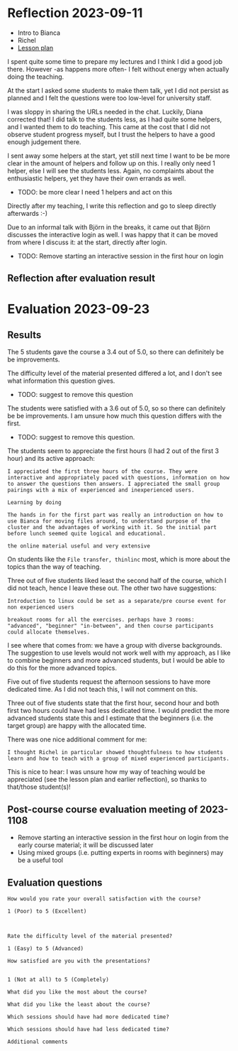 # Reflection 2023-09-11

 * Intro to Bianca
 * Richel
 * [Lesson plan](../lesson_plans/20230911.md)

I spent quite some time to prepare my lectures and I think I did a good job
there. However -as happens more often- I felt without energy when
actually doing the teaching.

At the start I asked some students to make them talk,
yet I did not persist as planned and I felt the questions
were too low-level for university staff.

I was sloppy in sharing the URLs needed in the chat. 
Luckily, Diana corrected that! 
I did talk to the students less, as I had quite some helpers, 
and I wanted them to do teaching. This came at the cost
that I did not observe student progress myself,
but I trust the helpers to have a good enough judgement there.

I sent away some helpers at the start,
yet still next time I want to be be more clear in the amount of helpers 
and follow up on this. I really only need 1 helper,
else I will see the students less. Again, no complaints about 
the enthusiastic helpers, yet they have their own errands as well.

 * TODO: be more clear I need 1 helpers and act on this

Directly after my teaching, I write this reflection 
and go to sleep directly afterwards :-)

Due to an informal talk with Björn in the breaks, 
it came out that Björn discusses the interactive login
as well. I was happy that it can be moved from where
I discuss it: at the start, directly after login.

 * TODO: Remove starting an interactive session in the first hour on login

## Reflection after evaluation result


# Evaluation 2023-09-23

## Results

The 5 students gave the course a 3.4 out of 5.0, 
so there can definitely be be improvements.

The difficulty level of the material presented differed a lot,
and I don't see what information this question gives.

 * TODO: suggest to remove this question

The students were satisfied with a 3.6 out of 5.0, so
so there can definitely be be improvements.
I am unsure how much this question differs with the first.

 * TODO: suggest to remove this question.

The students seem to appreciate the first hours (I had 2 out of the first 3 hour)
and its active approach:

```
I appreciated the first three hours of the course. They were interactive and appropriately paced with questions, information on how to answer the questions then answers. I appreciated the small group pairings with a mix of experienced and inexperienced users. 

Learning by doing

The hands in for the first part was really an introduction on how to use Bianca for moving files around, to understand purpose of the cluster and the advantages of working with it. So the initial part before lunch seemed quite logical and educational.

the online material useful and very extensive
```

On students like the `File transfer, thinlinc` most, which is more about
the topics than the way of teaching.



Three out of five students liked least the second half of the course,
which I did not teach, hence I leave these out.
The other two have suggestions:

```
Introduction to linux could be set as a separate/pre course event for non experienced users 

breakout rooms for all the exercises. perhaps have 3 rooms: "advanced", "beginner" "in-between", and then course participants could allocate themselves. 
```

I see where that comes from: we have a group with diverse backgrounds.
The suggestion to use levels would not work well with my approach, 
as I like to combine beginners and more advanced students, 
but I would be able to do this for the more advanced topics.

Five out of five students request the afternoon sessions to have more dedicated time.
As I did not teach this, I will not comment on this.

Three out of five students state that the first hour, second hour
and both first two hours could have had less dedicated time.
I would predict the more advanced students state this
and I estimate that the beginners (i.e. the target group) 
are happy with the allocated time.

There was one nice additional comment for me:

```
I thought Richel in particular showed thoughtfulness to how students learn and how to teach with a group of mixed experienced participants. 
```

This is nice to hear: I was unsure how my way of teaching would
be appreciated (see the lesson plan and earlier reflection),
so thanks to that/those student(s)!

## Post-course course evaluation meeting of 2023-1108

 * Remove starting an interactive session in the first hour on login
   from the early course material; 
   it will be discussed later
 * Using mixed groups (i.e. putting experts in rooms with beginners)
   may be a useful tool


## Evaluation questions

```
How would you rate your overall satisfaction with the course?

1 (Poor) to 5 (Excellent)



Rate the difficulty level of the material presented?

1 (Easy) to 5 (Advanced)

How satisfied are you with the presentations?


1 (Not at all) to 5 (Completely)

What did you like the most about the course?

What did you like the least about the course?

Which sessions should have had more dedicated time?

Which sessions should have had less dedicated time?

Additional comments
```
